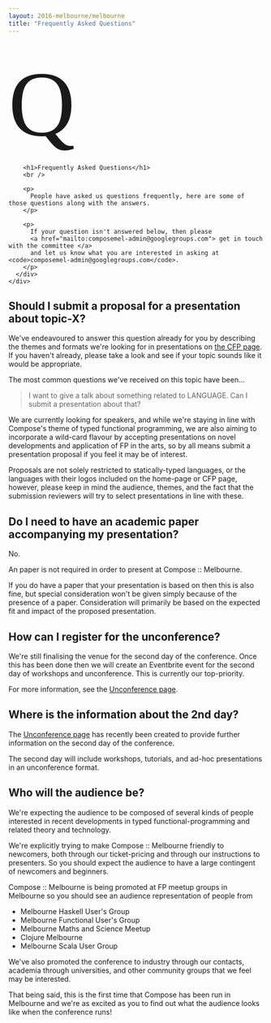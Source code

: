 ```yaml
---
layout: 2016-melbourne/melbourne
title: "Frequently Asked Questions"
---
```


<div class="sep talk melbourne" data-stellar-background-ratio="0.5" style="background-position: 50% -91.5px;"></div>

<br />
<div class="container">
  <div class="row">
    <div class="col-lg-4 col-md-4 col-sm-4 name">
      <div class="row">
        <div class="col-lg-12 col-md-3 col-sm-3 col-xs-3 logo">
          <span style="font-size: 1300%; font-family: cursive;">Q</span>
        </div>
      </div>
    </div>
    <div class="col-lg-8 col-md-8 col-sm-8 name-desc">
      <div class="col-lg-10 col-md-10 col-sm-10">

        <h1>Frequently Asked Questions</h1>
        <br />

        <p>
          People have asked us questions frequently, here are some of those questions along with the answers.
        </p>

        <p>
          If your question isn't answered below, then please 
          <a href="mailto:composemel-admin@googlegroups.com"> get in touch with the committee </a>
          and let us know what you are interested in asking at <code>composemel-admin@googlegroups.com</code>.
        </p>
      </div>
    </div>
  </div>
</div>

<div class="container cfpsection" id="submission">
  <div class="row">
    <div class="col-lg-4 col-md-4 col-sm-4 name">
      <h2> Should I submit a proposal for a presentation about topic-X? </h2>
    </div>
    <div class="col-lg-8 col-md-8 col-sm-8 name-desc">
      <div class="col-lg-10 col-md-10 col-sm-10">
        <p>
          We've endeavoured to answer this question already for you by describing the themes and
          formats we're looking for in presentations on <a href="/2016-melbourne/cfp">the CFP page</a>.
          If you haven't already, please take a look and see if your topic sounds like it would be appropriate.
        </p>
        <p>
          The most common questions we've received on this topic have been...
        </p>
        <blockquote>
          I want to give a talk about something related to LANGUAGE.
          Can I submit a presentation about that?
        </blockquote>
        <p>
          We are currently looking for speakers, and while we're staying in
          line with Compose's theme of typed functional programming, we are
          also aiming to incorporate a wild-card flavour by accepting
          presentations on novel developments and application of FP in the
          arts, so by all means submit a presentation proposal if you feel it
          may be of interest.
        </p>
        <p>
          Proposals are not solely restricted to statically-typed languages, or the languages
          with their logos included on the home-page or CFP page, however,
          please keep in mind the audience, themes, and the fact that the submission
          reviewers will try to select presentations in line with these.
        </p>
      </div>
    </div>
  </div>
</div>

<div class="container cfpsection" id="guidelines">
  <div class="row">
    <div class="col-lg-4 col-md-4 col-sm-4 name">
      <h2> Do I need to have an academic paper accompanying my presentation? </h2>
    </div>
    <div class="col-lg-8 col-md-8 col-sm-8 name-desc">
      <div class="col-lg-10 col-md-10 col-sm-10">
        <p> No. </p>
        <p> An paper is not required in order to present at Compose :: Melbourne. </p>
        <p>
          If you do have a paper that your presentation is based on
          then this is also fine, but special consideration won't be given simply
          because of the presence of a paper. Consideration will primarily be based
          on the expected fit and impact of the proposed presentation.
        </p>
      </div>
    </div>
  </div>
</div>

<div class="container cfpsection" id="guidelines">
  <div class="row">
    <div class="col-lg-4 col-md-4 col-sm-4 name">
      <h2> How can I register for the unconference? </h2>
    </div>
    <div class="col-lg-8 col-md-8 col-sm-8 name-desc">
      <div class="col-lg-10 col-md-10 col-sm-10">
        <p>
          We're still finalising the venue for the second day of the conference.
          Once this has been done then we will create an Eventbrite event for
          the second day of workshops and unconference.
          This is currently our top-priority.
        </p>
        <p>
          For more information, see the <a href="/2016-melbourne/unconference">Unconference page</a>.
        </p>
      </div>
    </div>
  </div>
</div>

<div class="container cfpsection" id="guidelines">
  <div class="row">
    <div class="col-lg-4 col-md-4 col-sm-4 name">
      <h2> Where is the information about the 2nd day? </h2>
    </div>
    <div class="col-lg-8 col-md-8 col-sm-8 name-desc">
      <div class="col-lg-10 col-md-10 col-sm-10">
        <p>
          The <a href="/2016-melbourne/unconference">Unconference page</a>
          has recently been created to provide further information on the
          second day of the conference.
        </p>
        <p>
          The second day will include workshops, tutorials, and ad-hoc
          presentations in an unconference format.
        </p>
      </div>
    </div>
  </div>
</div>

<div class="container cfpsection" id="guidelines">
  <div class="row">
    <div class="col-lg-4 col-md-4 col-sm-4 name">
      <h2> Who will the audience be? </h2>
    </div>
    <div class="col-lg-8 col-md-8 col-sm-8 name-desc">
      <div class="col-lg-10 col-md-10 col-sm-10">
        <p>
          We're expecting the audience to be composed of several kinds of people interested
          in recent developments in typed functional-programming and related
          theory and technology.
        </p>
        <p>
          We're explicitly trying to make Compose :: Melbourne friendly to newcomers, both
          through our ticket-pricing and through our instructions to presenters. So you
          should expect the audience to have a large contingent of newcomers and beginners.
        </p>
        <p>
          Compose :: Melbourne is being promoted at FP meetup groups in Melbourne so
          you should see an audience representation of people from
        </p>
        <ul>
          <li>Melbourne Haskell User's Group</li>
          <li>Melbourne Functional User's Group</li>
          <li>Melbourne Maths and Science Meetup</li>
          <li>Clojure Melbourne</li>
          <li>Melbourne Scala User Group</li>
        </ul>
        <p>
          We've also promoted the conference to industry through our contacts, 
          academia through universities, and other community groups that we
          feel may be interested.
        </p>
        <p>
          That being said, this is the first time that Compose has been run in
          Melbourne and we're as excited as you to find out what the audience
          looks like when the conference runs!
        </p>
      </div>
    </div>
  </div>
</div>
